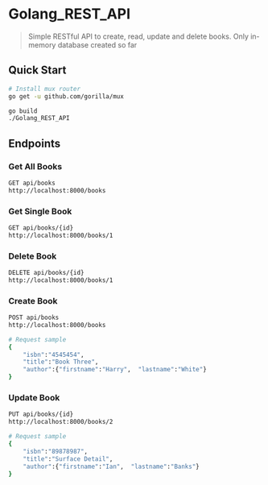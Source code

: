 # Golang_REST_API

> Simple RESTful API to create, read, update and delete books. Only in-memory database created so far

## Quick Start


``` bash
# Install mux router
go get -u github.com/gorilla/mux
```

``` bash
go build
./Golang_REST_API
```

## Endpoints

### Get All Books
``` bash
GET api/books
http://localhost:8000/books
```
### Get Single Book
``` bash
GET api/books/{id}
http://localhost:8000/books/1
```

### Delete Book
``` bash
DELETE api/books/{id}
http://localhost:8000/books/1
```

### Create Book
``` bash
POST api/books
http://localhost:8000/books

# Request sample
{
    "isbn":"4545454",
    "title":"Book Three",
    "author":{"firstname":"Harry",  "lastname":"White"}
}
```

### Update Book
``` bash
PUT api/books/{id}
http://localhost:8000/books/2

# Request sample
{
    "isbn":"89878987",
    "title":"Surface Detail",
    "author":{"firstname":"Ian",  "lastname":"Banks"}
}
